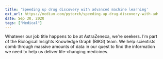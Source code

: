```yaml
---
title: 'Speeding up drug discovery with advanced machine learning'
ext_url: https://medium.com/pytorch/speeding-up-drug-discovery-with-advanced-machine-learning-b17d59e0daa6
date: Sep 30, 2020
tags: ["Medical"]
---
```

Whatever our job title happens to be at AstraZeneca, we’re seekers. I’m part of the Biological Insights Knowledge Graph (BIKG) team. We help scientists comb through massive amounts of data in our quest to find the information we need to help us deliver life-changing medicines.